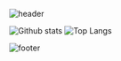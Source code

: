 ![header](https://capsule-render.vercel.app/api?&type=wave&color=gradient&section=header&text=%LayzaSilva&height200) 

![Github stats](https://github-readme-stats.vercel.app/api?username=lyzbss&show_icons=true&theme=radical&)
![Top Langs](https://github-readme-stats.vercel.app/api/top-langs/?username=lyzbss&layout=compact&theme=radical)

![footer](https://capsule-render.vercel.app/api?&type=wave&color=gradient&section=footer) 
